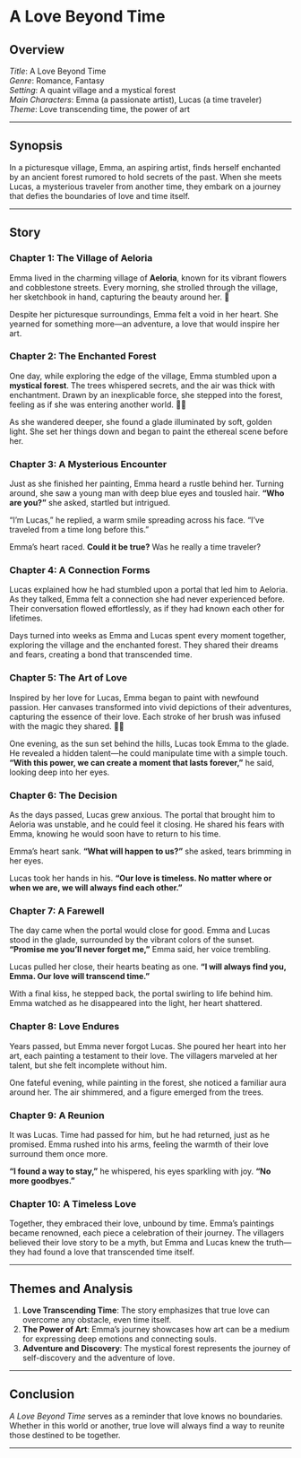 
# A Love Beyond Time

## Overview

*Title*: A Love Beyond Time  
*Genre*: Romance, Fantasy  
*Setting*: A quaint village and a mystical forest  
*Main Characters*: Emma (a passionate artist), Lucas (a time traveler)  
*Theme*: Love transcending time, the power of art

---

## Synopsis

In a picturesque village, Emma, an aspiring artist, finds herself enchanted by an ancient forest rumored to hold secrets of the past. When she meets Lucas, a mysterious traveler from another time, they embark on a journey that defies the boundaries of love and time itself.

---

## Story

### Chapter 1: The Village of Aeloria

Emma lived in the charming village of **Aeloria**, known for its vibrant flowers and cobblestone streets. Every morning, she strolled through the village, her sketchbook in hand, capturing the beauty around her. 🌸  

Despite her picturesque surroundings, Emma felt a void in her heart. She yearned for something more—an adventure, a love that would inspire her art.  

### Chapter 2: The Enchanted Forest

One day, while exploring the edge of the village, Emma stumbled upon a **mystical forest**. The trees whispered secrets, and the air was thick with enchantment. Drawn by an inexplicable force, she stepped into the forest, feeling as if she was entering another world. 🌳✨  

As she wandered deeper, she found a glade illuminated by soft, golden light. She set her things down and began to paint the ethereal scene before her.  

### Chapter 3: A Mysterious Encounter

Just as she finished her painting, Emma heard a rustle behind her. Turning around, she saw a young man with deep blue eyes and tousled hair. **“Who are you?”** she asked, startled but intrigued.  

“I’m Lucas,” he replied, a warm smile spreading across his face. “I’ve traveled from a time long before this.”  

Emma’s heart raced. **Could it be true?** Was he really a time traveler?  

### Chapter 4: A Connection Forms

Lucas explained how he had stumbled upon a portal that led him to Aeloria. As they talked, Emma felt a connection she had never experienced before. Their conversation flowed effortlessly, as if they had known each other for lifetimes.  

Days turned into weeks as Emma and Lucas spent every moment together, exploring the village and the enchanted forest. They shared their dreams and fears, creating a bond that transcended time.  

### Chapter 5: The Art of Love

Inspired by her love for Lucas, Emma began to paint with newfound passion. Her canvases transformed into vivid depictions of their adventures, capturing the essence of their love. Each stroke of her brush was infused with the magic they shared. 🎨💕

One evening, as the sun set behind the hills, Lucas took Emma to the glade. He revealed a hidden talent—he could manipulate time with a simple touch. **“With this power, we can create a moment that lasts forever,”** he said, looking deep into her eyes.  

### Chapter 6: The Decision

As the days passed, Lucas grew anxious. The portal that brought him to Aeloria was unstable, and he could feel it closing. He shared his fears with Emma, knowing he would soon have to return to his time.  

Emma’s heart sank. **“What will happen to us?”** she asked, tears brimming in her eyes.  

Lucas took her hands in his. **“Our love is timeless. No matter where or when we are, we will always find each other.”**  

### Chapter 7: A Farewell

The day came when the portal would close for good. Emma and Lucas stood in the glade, surrounded by the vibrant colors of the sunset. **“Promise me you’ll never forget me,”** Emma said, her voice trembling.  

Lucas pulled her close, their hearts beating as one. **“I will always find you, Emma. Our love will transcend time.”**  

With a final kiss, he stepped back, the portal swirling to life behind him. Emma watched as he disappeared into the light, her heart shattered.  

### Chapter 8: Love Endures

Years passed, but Emma never forgot Lucas. She poured her heart into her art, each painting a testament to their love. The villagers marveled at her talent, but she felt incomplete without him.  

One fateful evening, while painting in the forest, she noticed a familiar aura around her. The air shimmered, and a figure emerged from the trees.  

### Chapter 9: A Reunion

It was Lucas. Time had passed for him, but he had returned, just as he promised. Emma rushed into his arms, feeling the warmth of their love surround them once more.  

**“I found a way to stay,”** he whispered, his eyes sparkling with joy. **“No more goodbyes.”**  

### Chapter 10: A Timeless Love

Together, they embraced their love, unbound by time. Emma’s paintings became renowned, each piece a celebration of their journey. The villagers believed their love story to be a myth, but Emma and Lucas knew the truth—they had found a love that transcended time itself.  

---

## Themes and Analysis

1. **Love Transcending Time**: The story emphasizes that true love can overcome any obstacle, even time itself.
2. **The Power of Art**: Emma’s journey showcases how art can be a medium for expressing deep emotions and connecting souls.
3. **Adventure and Discovery**: The mystical forest represents the journey of self-discovery and the adventure of love.

---

## Conclusion

*A Love Beyond Time* serves as a reminder that love knows no boundaries. Whether in this world or another, true love will always find a way to reunite those destined to be together.

---